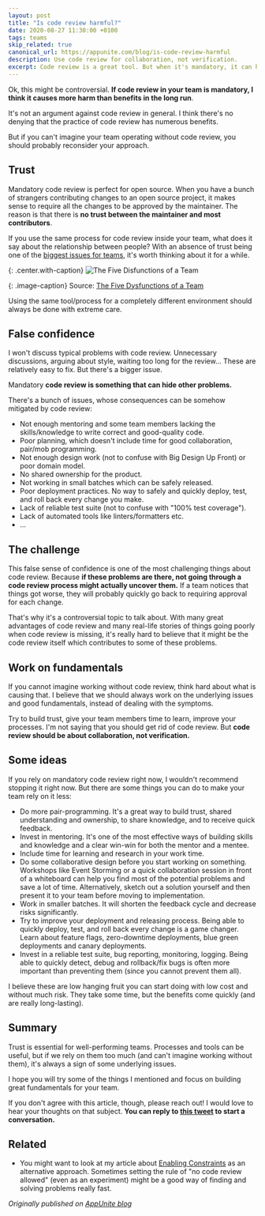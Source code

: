 ```yaml
---
layout: post
title: "Is code review harmful?"
date: 2020-08-27 11:30:00 +0100
tags: teams
skip_related: true
canonical_url: https://appunite.com/blog/is-code-review-harmful
description: Use code review for collaboration, not verification.
excerpt: Code review is a great tool. But when it's mandatory, it can hide some problems. In this post, I explore how we can improve the team effectiveness by fixing the underlying problems and using code review for collaboration, not verification.
---
```


Ok, this might be controversial. **If code review in your team is mandatory, I think it causes more harm than benefits in the long run**.

It's not an argument against code review in general. I think there's no denying that the practice of code review has numerous benefits.

But if you can't imagine your team operating without code review, you should probably reconsider your approach.

## **Trust**

Mandatory code review is perfect for open source. When you have a bunch of strangers contributing changes to an open source project, it makes sense to require all the changes to be approved by the maintainer. The reason is that there is **no trust between the maintainer and most contributors**.

If you use the same process for code review inside your team, what does it say about the relationship between people? With an absence of trust being one of the [biggest issues for teams](https://www.goodreads.com/book/show/20642542-the-five-disfuntions-of-a-team-a-leadership-fable?ac=1&from_search=true&qid=whzGMninaX&rank=1), it's worth thinking about it for a while.

{: .center.with-caption}
![The Five Disfunctions of a Team](https://appunite-blog.s3.eu-central-1.amazonaws.com/images/3acea0a0/21d0/ZHlzZnVuY3Rpb25zLnBuZw==)

{: .image-caption}
Source: [The Five Dysfunctions of a Team](https://www.goodreads.com/book/show/20642542-the-five-disfuntions-of-a-team-a-leadership-fable)

Using the same tool/process for a completely different environment should always be done with extreme care.

## **False confidence**

I won't discuss typical problems with code review. Unnecessary discussions, arguing about style, waiting too long for the review... These are relatively easy to fix. But there's a bigger issue.

Mandatory **code review is something that can hide other problems.**

There's a bunch of issues, whose consequences can be somehow mitigated by code review:

- Not enough mentoring and some team members lacking the skills/knowledge to write correct and good-quality code.
- Poor planning, which doesn't include time for good collaboration, pair/mob programming.
- Not enough design work (not to confuse with Big Design Up Front) or poor domain model.
- No shared ownership for the product.
- Not working in small batches which can be safely released.
- Poor deployment practices. No way to safely and quickly deploy, test, and roll back every change you make.
- Lack of reliable test suite (not to confuse with "100% test coverage").
- Lack of automated tools like linters/formatters etc.
- ...

## **The challenge**

This false sense of confidence is one of the most challenging things about code review. Because **if these problems are there, not going through a code review process might actually uncover them.** If a team notices that things got worse, they will probably quickly go back to requiring approval for each change.

That's why it's a controversial topic to talk about. With many great advantages of code review and many real-life stories of things going poorly when code review is missing, it's really hard to believe that it might be the code review itself which contributes to some of these problems.

## **Work on fundamentals**

If you cannot imagine working without code review, think hard about what is causing that. I believe that we should always work on the underlying issues and good fundamentals, instead of dealing with the symptoms.

Try to build trust, give your team members time to learn, improve your processes. I'm not saying that you should get rid of code review. But **code review should be about collaboration, not verification.**

## **Some ideas**

If you rely on mandatory code review right now, I wouldn't recommend stopping it right now. But there are some things you can do to make your team rely on it less:

- Do more pair-programming. It's a great way to build trust, shared understanding and ownership, to share knowledge, and to receive quick feedback.
- Invest in mentoring. It's one of the most effective ways of building skills and knowledge and a clear win-win for both the mentor and a mentee.
- Include time for learning and research in your work time.
- Do some collaborative design before you start working on something. Workshops like Event Storming or a quick collaboration session in front of a whiteboard can help you find most of the potential problems and save a lot of time. Alternatively, sketch out a solution yourself and then present it to your team before moving to implementation.
- Work in smaller batches. It will shorten the feedback cycle and decrease risks significantly.
- Try to improve your deployment and releasing process. Being able to quickly deploy, test, and roll back every change is a game changer. Learn about feature flags, zero-downtime deployments, blue green deployments and canary deployments.
- Invest in a reliable test suite, bug reporting, monitoring, logging. Being able to quickly detect, debug and rollback/fix bugs is often more important than preventing them (since you cannot prevent them all).

I believe these are low hanging fruit you can start doing with low cost and without much risk. They take some time, but the benefits come quickly (and are really long-lasting).

## **Summary**

Trust is essential for well-performing teams. Processes and tools can be useful, but if we rely on them too much (and can't imagine working without them), it's always a sign of some underlying issues.

I hope you will try some of the things I mentioned and focus on building great fundamentals for your team.

If you don't agree with this article, though, please reach out! I would love to hear your thoughts on that subject. __You can reply to [this tweet](https://twitter.com/mkaszubowski94/status/1300456801452937216) to start a conversation.__

## **Related**

- You might want to look at my article about [Enabling Constraints](https://mkaszubowski.com/2020/05/11/enabling-constraints-in-software-development.html) as an alternative approach. Sometimes setting the rule of "no code review allowed" (even as an experiment) might be a good way of finding and solving problems really fast.

*Originally published on [AppUnite blog](https://appunite.com/blog/is-code-review-harmful)*
